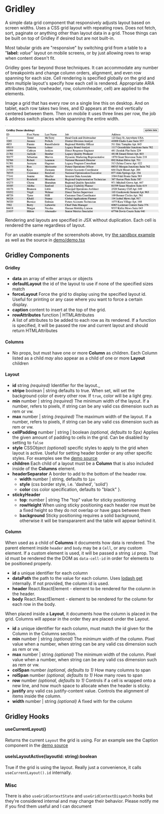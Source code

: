 # Gridley

A simple data grid component that responsively adjusts layout based on screen widths. Uses a CSS grid layout with repeating rows. Does not fetch, sort, paginate or anything other than layout data in a grid. Those things can be built on top of Gridley if desired but are not built-in.

Most tabular grids are "responsive" by switching grid from a table to a "**label:** _value_" layout on mobile screens, or by just allowing rows to wrap when content doesn't fit.

Gridley goes far beyond those techniques. It can accommodate any number of breakpoints and change column orders, alignment, and even row spanning for each size. Cell rendering is specified globally on the grid and then multiple layout's specify how each cell is rendered. Appropriate ARIA attributes (table, rowheader, row, columnheader, cell) are applied to the elements.

Image a grid that has every row on a single line this on desktop. And on tablet, each row takes two lines, and ID appears at the end vertically centered between them. Then on mobile it uses three lines per row, the job & address switch places while spanning the entire width.

![screen capture](demo/screencap.gif)

Rendering and layouts are specified in JSX without duplication. Each cell is rendered the same regardless of layout.

For an usable example of the screenshots above, try [the sandbox example](https://codesandbox.io/s/gridley-demo-4kn627?file=/example.tsx) as well as the source in [demo/demo.tsx](demo/demo.tsx)

## Gridley Components

#### Gridley

-   **data** an array of either arrays or objects
-   **defaultLayout** the id of the layout to use if none of the specified sizes match
-   **forceLayout** Force the grid to display using the specified layout id. Useful for printing or any case where you want to force a certain display.
-   **caption** content to insert at the top of the grid.
-   **rowAttributes** function | HTMLAttributes<div> A list of attributes to be added to each row as its rendered. If a function is specified, it will be passed the row and current layout and should return HTMLAttributes

#### Columns

-   No props, but must have one or more **Column** as children. Each Column listed as a child _may_ also appear as a child of one or more **Layout** children

#### Layout

-   **id** string _(required)_ Identifier for the layout.\_
-   **stripe** boolean | string defaults to true. When set, will set the background color of every other row. If `true`, color will be a light grey.
-   **min** number | string _(required)_ The minimum width of the layout. If a number, refers to pixels, if string can be any valid css dimension such as rem or vw.
-   **max** number | string _(required)_ The maximum width of the layout. If a number, refers to pixels, if string can be any valid css dimension such as rem or vw.
-   **cellPadding** number | string | boolean _(optional, defaults to 5px)_ Applies the given amount of padding to cells in the grid. Can be disabled by setting to `false`
-   **style** CSSObject _(optional)_ specific styles to apply to the grid when layout is active. Useful for setting header border or any other specific styles. For examples see the [demo source](demo/demo.tsx)
-   **children** Each child of a layout must be a **Column** that is also included inside of the **Columns** element.
-   **headerSeparator** A border to add to the bottom of the header row.
    -   **width** number | string, defaults to `1px`
    -   **style** (css border style, i.e. 'dashed', 'solid')
    -   **color** css color specification, defaults to "black" }.
-   **stickyHeader**
    -   **top**: number | string The "top" value for sticky positioning
    -   **rowHeight** When using sticky positioning each header row must be a fixed height so they do not overlap or have gaps between them
    -   **background** Sticky positioning requires a solid background, otherwise it will be transpararent and the table will appear behind it.

#### Column

When used as a child of **Columns** it documents how data is rendered. The parent element inside `header` and `body` may be a `Cell`, or any custom element. If a custom element is used, it will be passed a string `id` prop. That id must be rendered the the DOM as `data-cell-id` in order for elements to be positioned properly.

-   **id** a unique identifier for each column
-   **dataPath** the path to the value for each column. Uses [lodash get](https://lodash.com/docs/4.17.15#get) internally. If not provided, the column id is used.
-   **header** React.ReactElement - element to be rendered for the column in the header.
-   **body** React.ReactElement - element to be rendered for the column for each row in the body.

When placed inside a **Layout**, it documents how the column is placed in the grid. Columns will appear in the order they are placed under the Layout.

-   **id** a unique identifier for each column, must match the id given for the Column in the Columns section.
-   **min** number | string _(optional)_ The minimum width of the column. Pixel value when a number, when string can be any valid css dimension such as rem or vw.
-   **max** number | string _(optional)_ The minimum width of the column. Pixel value when a number, when string can be any valid css dimension such as rem or vw.
-   **colSpan** number _(optional, defaults to 1)_ How many columns to span
-   **rolSpan** number _(optional, defaults to 1)_ How many rows to span
-   **row** number _(optional, defaults to 1)_ Controls if a cell is wrapped onto a new line, and how much space to allocate when the header is sticky.
-   **justify** any valid css justify-content value. Controls the alignment of items inside the column.
-   **width** number | string _(optional)_ A fixed with for the column

## Gridley Hooks

#### useCurrentLayout()

Returns the current `Layout` the grid is using. For an example see the Caption component in the [demo source](demo/demo.tsx)

#### useIsLayoutActive(layoutId: string):boolean

True if the grid is using the layout. Really just a convenience, it calls `useCurrentLayout().id` internally.

### Misc

There is also `useGridContextState` and `useGridContextDispatch` hooks but they're considered internal and may change their behavior. Please notify me if you find them useful and I can document
